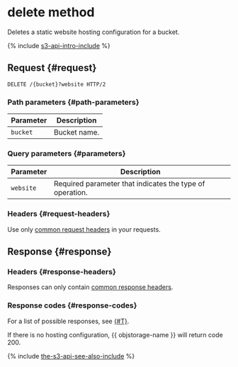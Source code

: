 # delete method

Deletes a static website hosting configuration for a bucket.

{% include [s3-api-intro-include](../../../../_includes/storage/s3-api-intro-include.md) %}

## Request {#request}

```http
DELETE /{bucket}?website HTTP/2
```

### Path parameters {#path-parameters}

Parameter | Description
----- | -----
`bucket` | Bucket name.

### Query parameters {#parameters}

Parameter | Description
----- | -----
`website` | Required parameter that indicates the type of operation.

### Headers {#request-headers}

Use only [common request headers](../common-request-headers.md) in your requests.


## Response {#response}

### Headers {#response-headers}

Responses can only contain [common response headers](../common-response-headers.md).

### Response codes {#response-codes}

For a list of possible responses, see [{#T}](../response-codes.md).

If there is no hosting configuration, {{ objstorage-name }} will return code 200.

{% include [the-s3-api-see-also-include](../../../../_includes/storage/the-s3-api-see-also-include.md) %}